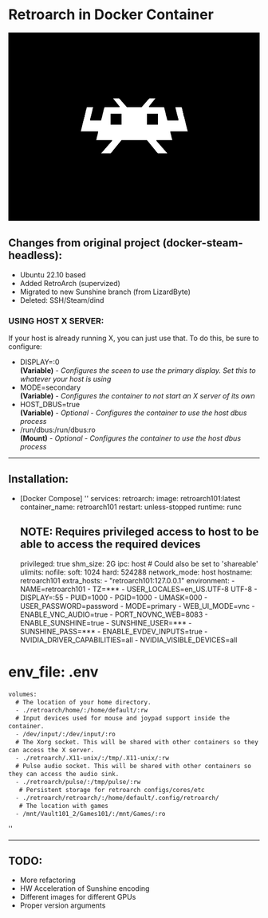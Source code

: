 # Retroarch in Docker Container

![](./overlay/usr/share/backgrounds/retroarch.png)

## Changes from original project (docker-steam-headless):
- Ubuntu 22.10 based
- Added RetroArch (supervized)
- Migrated to new Sunshine branch (from LizardByte)
- Deleted: SSH/Steam/dind

### USING HOST X SERVER:
If your host is already running X, you can just use that. To do this, be sure to configure:
  - DISPLAY=:0    
    **(Variable)** - *Configures the sceen to use the primary display. Set this to whatever your host is using*
  - MODE=secondary    
    **(Variable)** - *Configures the container to not start an X server of its own*
  - HOST_DBUS=true    
    **(Variable)** - *Optional - Configures the container to use the host dbus process*
  - /run/dbus:/run/dbus:ro    
    **(Mount)**  - *Optional - Configures the container to use the host dbus process*


---
## Installation:
- [Docker Compose]
''
services:
  retroarch:
    image: retroarch101:latest
    container_name: retroarch101
    restart: unless-stopped
    runtime: runc
    ## NOTE: Requires privileged access to host to be able to access the required devices
    privileged: true
    shm_size: 2G
    ipc: host # Could also be set to 'shareable'
    ulimits:
      nofile:
        soft: 1024
        hard: 524288
    network_mode: host
    hostname: retroarch101
    extra_hosts:
      - "retroarch101:127.0.0.1"
    environment:
      - NAME=retroarch101
      - TZ=***
      - USER_LOCALES=en_US.UTF-8 UTF-8
      - DISPLAY=:55
      - PUID=1000
      - PGID=1000
      - UMASK=000
      - USER_PASSWORD=password
      - MODE=primary
      - WEB_UI_MODE=vnc
      - ENABLE_VNC_AUDIO=true
      - PORT_NOVNC_WEB=8083
      - ENABLE_SUNSHINE=true
      - SUNSHINE_USER=***
      - SUNSHINE_PASS=***
      - ENABLE_EVDEV_INPUTS=true
      - NVIDIA_DRIVER_CAPABILITIES=all
      - NVIDIA_VISIBLE_DEVICES=all
 #   env_file: .env
    volumes:
      # The location of your home directory.
      - ./retroarch/home/:/home/default/:rw
      # Input devices used for mouse and joypad support inside the container.
      - /dev/input/:/dev/input/:ro
      # The Xorg socket. This will be shared with other containers so they can access the X server.
      - ./retroarch/.X11-unix/:/tmp/.X11-unix/:rw
      # Pulse audio socket. This will be shared with other containers so they can access the audio sink.
      - ./retroarch/pulse/:/tmp/pulse/:rw
       # Persistent storage for retroarch configs/cores/etc
      - ./retroarch/retroarch/:/home/default/.config/retroarch/
       # The location with games
      - /mnt/Vault101_2/Games101/:/mnt/Games/:ro 
 ''

---
## TODO:
- More refactoring
- HW Acceleration of Sunshine encoding
- Different images for different GPUs
- Proper version arguments
